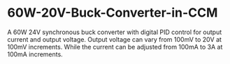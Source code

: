 # 60W-20V-Buck-Converter-in-CCM
A 60W 24V synchronous buck converter with digital PID control for output current and output voltage. Output voltage can vary from 100mV to 20V at 100mV increments. While the current can be adjusted from 100mA to 3A at 100mA increments.
